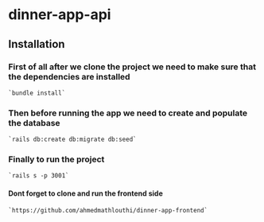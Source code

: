 # dinner-app-api

## Installation

### First of all after we clone the project we need to make sure that the dependencies are installed

    `bundle install`

### Then before running the app we need to create and populate the database 

    `rails db:create db:migrate db:seed`

### Finally to run the project

    `rails s -p 3001`

#### Dont forget to clone and run the frontend side

    `https://github.com/ahmedmathlouthi/dinner-app-frontend`

